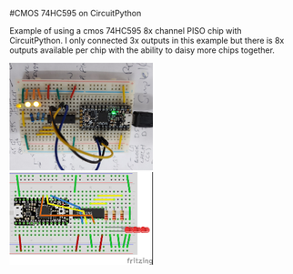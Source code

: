 #CMOS 74HC595 on CircuitPython

Example of using a cmos 74HC595 8x channel PISO chip with CircuitPython.  I only connected 3x outputs in this example but there is 8x outputs available per chip with the ability to daisy more chips together.

<img src="circuitpyton-cmos-595.jpg" width="50%" height="auto" style="max-width:350px;margin-bottom:0; padding-bottom:0;">

<img src="Circuitpython-cmos-595-po.jpg" width="50%" height="auto" style="max-width:350px;margin-bottom:0; padding-bottom:0;">
